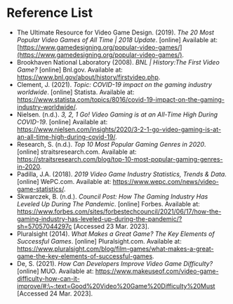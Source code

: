 # Reference List

* The Ultimate Resource for Video Game Design. (2019). _The 20 Most Popular Video Games of All Time | 2018 Update_. \[online] Available at: [https://www.gamedesigning.org/popular-video-games/](https://www.gamedesigning.org/popular-video-games/).
* Brookhaven National Laboratory (2008). _BNL | History:The First Video Game?_ \[online] Bnl.gov. Available at: https://www.bnl.gov/about/history/firstvideo.php.
* Clement, J. (2021). _Topic: COVID-19 impact on the gaming industry worldwide_. \[online] Statista. Available at: https://www.statista.com/topics/8016/covid-19-impact-on-the-gaming-industry-worldwide/.
* Nielsen. (n.d.). _3, 2, 1 Go! Video Gaming is at an All-Time High During COVID-19_. \[online] Available at: https://www.nielsen.com/insights/2020/3-2-1-go-video-gaming-is-at-an-all-time-high-during-covid-19/.
* Research, S. (n.d.). _Top 10 Most Popular Gaming Genres in 2020_. \[online] straitsresearch.com. Available at: https://straitsresearch.com/blog/top-10-most-popular-gaming-genres-in-2020.
* Padilla, J.A. (2018). _2019 Video Game Industry Statistics, Trends & Data_. \[online] WePC.com. Available at: https://www.wepc.com/news/video-game-statistics/.
* Skwarczek, B. (n.d.). _Council Post: How The Gaming Industry Has Leveled Up During The Pandemic_. \[online] Forbes. Available at: https://www.forbes.com/sites/forbestechcouncil/2021/06/17/how-the-gaming-industry-has-leveled-up-during-the-pandemic/?sh=57057044297c \[Accessed 23 Mar. 2023].
* Pluralsight (2014). _What Makes a Great Game? The Key Elements of Successful Games_. \[online] Pluralsight.com. Available at: https://www.pluralsight.com/blog/film-games/what-makes-a-great-game-the-key-elements-of-successful-games.
* De, S. (2021). _How Can Developers Improve Video Game Difficulty?_ \[online] MUO. Available at: https://www.makeuseof.com/video-game-difficulty-how-can-it-improve/#:\~:text=Good%20Video%20Game%20Difficulty%20Must \[Accessed 24 Mar. 2023].
